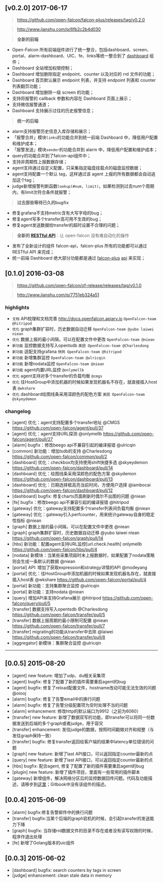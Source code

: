 <!-- toc -->

## [v0.2.0] 2017-06-17

> https://github.com/open-falcon/falcon-plus/releases/tag/v0.2.0

> http://www.jianshu.com/p/6fb2c2b4d030

> **全新的前端**

- Open-Falcon 所有前端组件进行了统一整合，包括dashboard、screen、portal、alarm-dashboard、UIC、fe、links等统一整合到了 [dashboard](https://github.com/open-falcon/dashboard) 组件；
- Dashboard 全站增加权限控制；
- Dashboard 增加删除指定 endpoint、counter 以及对应的 rrd 文件的功能；
- Dashboard 首页默认展示 endpoint 列表，并支持 endpoint 列表和 counter 列表翻页功能；
- Dashboard 增加删除一级 screen 的功能；
- 支持将报警的 callback 参数和内容在 Dashboard 页面上展示；
- 支持微信报警通道；
- Dashboard 支持展示过往的历史报警信息；

> **统一的后端**

- alarm支持报警历史信息入库存储和展示；
- 「报警合并」模块`links`的功能合并到统一前端 Dashboard 中，降低用户配置和维护成本；
- 「报警发送」模块`sender`的功能合并到 alarm 中，降低用户配置和维护成本；
- query的功能合并到了falcon-api组件中；
- 支持非周期性上报数据存储；
- agent支持通过自定义配置，只采集指定磁盘挂载点的磁盘监控数据；
- agent支持配置一个默认 tag，这样通过该 agent 上报的所有数据都会自动追加这个tag；
- judge新增报警判断函数`lookup(#num, limit)`，如果检测到过去num个周期内，有limit次符合条件就报警；

> **过去那些等待已久的bugfix**

- 修复grafana不支持metric含有大写字母的bug；
- 修复agent写多个transfer高可用不生效的bug；
- 修复agent发送数据给transfer的超时设置不合理的问题；

> **全新的 [RESTful API](http://open-falcon.com/falcon-plus)**：让 open-falcon 没有难自动化的操作

- 发布了全新设计的组件 falcon-api，falcon-plus 所有的功能都可以通过 RESTful API 来完成；
- 统一前端 Dashboard 绝大部分功能都是通过 [falcon-plus](https://github.com/open-falcon/falcon-plus) [api](http://open-falcon.com/falcon-plus) 来实现；


## [0.1.0] 2016-03-08

> https://github.com/open-falcon/of-release/releases/tag/v0.1.0

> http://www.jianshu.com/p/7751eb324a51

### highlights
- `文档` API梳理和文档完善 http://docs.openfalcon.apiary.io `OpenFalcon-team @hitripod`
- `优化` graph集群扩容时，历史数据自动迁移 `OpenFalcon-team @yubo laiwei niean`
- `优化` 数据上报的最小间隔，可以在配置文件中更改 `OpenFalcon-team @niean`
- `新功能` 监控数据支持写入opentsdb `美团 OpenFalcon-team @Charlesdong`
- `新功能` 适配支持grafana `快网 OpenFalcon-team @hitripod`
- `新功能` 新增集群监控 `OpenFalcon-team @ulricqin`
- `新功能` 新增nodata监控 `OpenFalcon-team @niean`
- `新功能` agent内置URL监控 `@onlymellb`
- `优化` agent支持对多个transfer的负载均衡 `@cmgs`
- `优化` 往HostGroup中添加机器的时候如果发现机器名不存在，就直接插入host表 `@wkshare`
- `优化` dashboard绘图线条采用深颜色的配色方案 `美团 OpenFalcon-team @skyeydemon`

### changelog
- [agent] 优化：agent支持配置多个transfer地址 @CMGS https://github.com/open-falcon/agent/pull/37
- [agent] 优化：agent支持URL探测 @onlymellb https://github.com/open-falcon/agent/pull/27
- [alarm] bugfix：修改beego api不兼容引起的编译报错 @ulricqin
- [common] 新功能：增加tsdb的支持 @Charlesdong https://github.com/open-falcon/common/pull/2
- [dashboard] 优化：checkbox均支持使用shift快捷多选 @skyeydemon https://github.com/open-falcon/dashboard/pull/14
- [dashboard] 优化：绘图线条采用深颜色的配色方案 @skydemon https://github.com/open-falcon/dashboard/pull/13
- [dashboard] 优化：日期选择框高亮当前时间，方便用户选择 @iambocai https://github.com/open-falcon/dashboard/pull/12
- [dashboard] bugfix: 修复charts页面刷新时偶尔不出图的问题 @niean
- [fe] bugfix：修改beego api不兼容引起的编译报错 @hitripod
- [gateway] 优化：gateway支持配置多个transfer列表间负载均衡 @niean
- [gateway] 优化：gateway引入perfcounter，用来统计gateway自身的稳定性指标 @niean
- [graph] 数据上报的最小间隔，可以在配置文件中更改 @niean
- [graph] graph集群扩容时，历史数据自动迁移 @yubo laiwei niean https://github.com/open-falcon/graph/pull/14
- [hbs] 新功能：配置agent支持URL监控[url.check.health] onlymellb https://github.com/open-falcon/hbs/pull/4
- [nodata] 新模块：当某些采集项超时未上报数据时，如果配置了nodata策略则会生成一条默认的数据 @niean
- [portal] API: 增加了获取expression和strategy详情的API @modeyang
- [portal] 优化：往HostGroup中添加机器的时候如果发现机器名存在，就直接插入host表 @wkshare https://github.com/open-falcon/portal/pull/4
- [portal] 新功能：支持集群聚合监控 @ulricqin
- [portal] 新功能：支持nodata @niean
- [query] 增加API来支持Grafana展示 @hitripod https://github.com/open-falcon/query/pull/5
- [transfer] 数据支持写入opentsdb @Charlesdong https://github.com/open-falcon/transfer/pull/5
- [transfer] 数据上报周期的最小限制可配置 @niean https://github.com/open-falcon/transfer/pull/7
- [transfer] migrating的功能从transfer中去除 @laiwei https://github.com/open-falcon/transfer/pull/8
- [aggregator] 新模块：集群聚合监控 @ulricqin

----
## [0.0.5] 2015-08-20
- [agent] new feature: 增加了udp、du相关采集项
- [agent] bugfix: 修复了配置了新的插件需要重启agent的bug
- [agent] bugfix: 修复了reload配置文件，hostname改动可能无法生效的问题 @oiooj
- [alarm] bugfix: 修复了告警email中的换行问题
- [alarm] bugfix: 修复了告警分级配置项为空时处理不当的问题
- [alarm] enhancement: 修改http的默认端口为9912（之前为6060）
- [transfer] new feature: 新增了数据双写的功能，即transfer可以将同一份数据发送到后端的多个graph或者judge，用于容灾
- [transfer] enhancement: 发往judge的数据，按照时间戳做对齐和规整（与发往graph保持一致）
- [transfer] bugfix: 修复transfer返回给客户端的结果中latency单位错误的问题
- [graph] new feature: 新增了last API接口，可以返回指定counter最新的点
- [query] new feature: 新增了last API接口，可以返回指定counter最新的点
- [hbs] bugfix: 配合agent, 修复了配置了新的插件需要重启agent的bug
- [plugin] new feature: 新增了插件项目，里面有一些常用的插件脚本
- [gateway] 新增组件，解决网络分区后的监控数据回传问题。代码及功能描述，请移步到[这里](https://github.com/open-falcon/gateway)；Gitbook中没有该组件的描述。


## [0.0.4] 2015-06-09
- [alarm] bugfix:修复告警邮件中的换行问题
- [transfer] bugfix:当某个后端的graph宕机的时候，会引起transfer的发送能力下降
- [graph] bugfix: 当存储rrd数据文件的目录不存在或者没有读写权限的时候，程序作退出处理
- [fe] 新增了Golang版本的uic组件


## [0.0.3] 2015-06-02
 - [dashboard] bugfix: search counters by tags in screen
 - [judge] enhancement: clean stale data in memory


